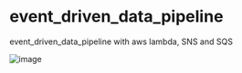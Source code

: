 # event_driven_data_pipeline
event_driven_data_pipeline with aws lambda, SNS and SQS

![image](https://github.com/akshaybudhalkar7/event_driven_data_pipeline/assets/100187289/dc6b5698-0892-4dc2-b067-e31129b2bc6f)
